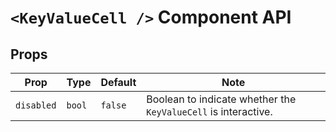 # `<KeyValueCell />` Component API

## Props

| Prop       | Type   | Default | Note                                                           |
|------------|--------|---------|----------------------------------------------------------------|
| `disabled` | `bool` | `false` | Boolean to indicate whether the `KeyValueCell` is interactive. |
